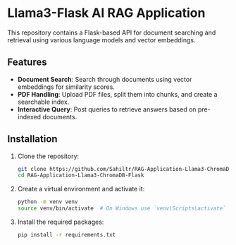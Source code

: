 # Llama3-Flask AI RAG Application 

This repository contains a Flask-based API for document searching and retrieval using various language models and vector embeddings.

## Features

- **Document Search**: Search through documents using vector embeddings for similarity scores.
- **PDF Handling**: Upload PDF files, split them into chunks, and create a searchable index.
- **Interactive Query**: Post queries to retrieve answers based on pre-indexed documents.

## Installation

1. Clone the repository:
   ```bash
   git clone https://github.com/Sahiltr/RAG-Application-Llama3-ChromaDB-Flask.git
   cd RAG-Application-Llama3-ChromaDB-Flask
2. Create a virtual environment and activate it:
    ```bash
    python -m venv venv
    source venv/bin/activate  # On Windows use `venv\Scripts\activate`
    ```

3. Install the required packages:
    ```bash
    pip install -r requirements.txt
    ```

   

